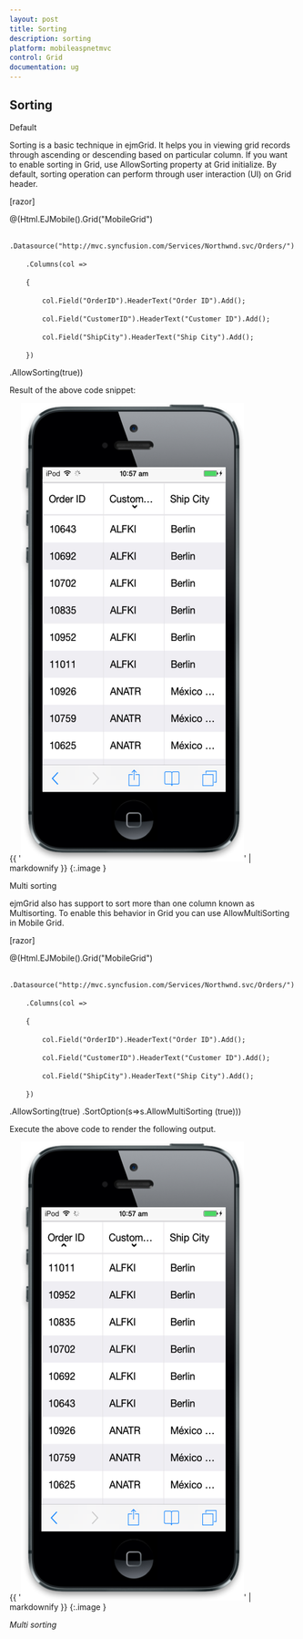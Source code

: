 ```yaml
---
layout: post
title: Sorting
description: sorting
platform: mobileaspnetmvc
control: Grid
documentation: ug
---
```


## Sorting

Default 

Sorting is a basic technique in ejmGrid. It helps you in viewing grid records through ascending or descending based on particular column. If you want to enable sorting in Grid, use AllowSorting property at Grid initialize. By default, sorting operation can perform through user interaction (UI) on Grid header.









[razor]


  @(Html.EJMobile().Grid<object>("MobileGrid")

        .Datasource("http://mvc.syncfusion.com/Services/Northwnd.svc/Orders/")

        .Columns(col =>

        {

            col.Field("OrderID").HeaderText("Order ID").Add();

            col.Field("CustomerID").HeaderText("Customer ID").Add();

            col.Field("ShipCity").HeaderText("Ship City").Add();

        })

.AllowSorting(true))



Result of the above code snippet:



{{ '![16](Sorting_images/Sorting_img1.png)' | markdownify }}
{:.image }




Multi sorting 

ejmGrid also has support to sort more than one column known as Multisorting. To enable this behavior in Grid you can use AllowMultiSorting in Mobile Grid. 






[razor]


  @(Html.EJMobile().Grid<object>("MobileGrid")

        .Datasource("http://mvc.syncfusion.com/Services/Northwnd.svc/Orders/")

        .Columns(col =>

        {

            col.Field("OrderID").HeaderText("Order ID").Add();

            col.Field("CustomerID").HeaderText("Customer ID").Add();

            col.Field("ShipCity").HeaderText("Ship City").Add();

        })

.AllowSorting(true)
.SortOption(s=>s.AllowMultiSorting (true)))



Execute the above code to render the following output.



{{ '![17](Sorting_images/Sorting_img2.png)' | markdownify }}
{:.image }

_Multi sorting_



